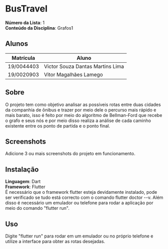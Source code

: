 # BusTravel

**Número da Lista**: 1<br>
**Conteúdo da Disciplina**: Grafos1<br>

## Alunos
|Matrícula | Aluno |
| -- | -- |
| 19/0044403  |  Victor Souza Dantas Martins Lima |
| 19/0020903  |  Vitor Magalhães Lamego |

## Sobre 
O projeto tem como objetivo analisar as possíveis rotas entre duas cidades da companhia de ônibus e trazer por meio dele o percurso mais rápido e mais barato, isso é feito por meio do algoritmo de Bellman-Ford que recebe o grafo e seus nós e por meio disso realiza a análise de cada caminho existente entre os ponto de partida e o ponto final.

## Screenshots
Adicione 3 ou mais screenshots do projeto em funcionamento.

## Instalação 
**Linguagem**: Dart<br>
**Framework**: Flutter<br>
É necessário que o framework flutter esteja devidamente instalado, pode ser verificado se tudo está correcto com o comando flutter doctor --v. Além disso é necessário um emulador ou telefone para rodar a aplicação por meio do comando "flutter run".

## Uso 
Digite "flutter run" para rodar em um emulador ou no próprio telefone e utilize a interface para obter as rotas desejadas.




